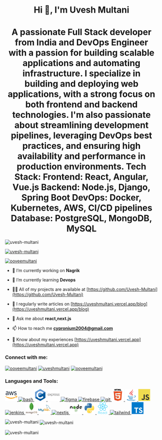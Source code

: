 <h1 align="center">Hi 👋, I'm Uvesh Multani</h1>
<h1 align="center">A passionate Full Stack developer from India and DevOps Engineer with a passion for building scalable applications and automating infrastructure. I specialize in building and deploying web applications, with a strong focus on both frontend and backend technologies. I'm also passionate about streamlining development pipelines, leveraging DevOps best practices, and ensuring high availability and performance in production environments. Tech Stack: Frontend: React, Angular, Vue.js Backend: Node.js, Django, Spring Boot DevOps: Docker, Kubernetes, AWS, CI/CD pipelines Database: PostgreSQL, MongoDB, MySQL</h3>

<p align="left"> <img src="https://komarev.com/ghpvc/?username=uvesh-multani&label=Profile%20views&color=0e75b6&style=flat" alt="uvesh-multani" /> </p>

<p align="left"> <a href="https://github.com/ryo-ma/github-profile-trophy"><img src="https://github-profile-trophy.vercel.app/?username=uvesh-multani" alt="uvesh-multani" /></a> </p>

<p align="left"> <a href="https://twitter.com/ooveemultani" target="blank"><img src="https://img.shields.io/twitter/follow/ooveemultani?logo=twitter&style=for-the-badge" alt="ooveemultani" /></a> </p>

- 🔭 I’m currently working on **Nagrik**

- 🌱 I’m currently learning **Devops**

- 👨‍💻 All of my projects are available at [https://github.com/Uvesh-Multani](https://github.com/Uvesh-Multani)

- 📝 I regularly write articles on [https://uveshmultani.vercel.app/blog](https://uveshmultani.vercel.app/blog)

- 💬 Ask me about **react,next.js**

- 📫 How to reach me **cypronium2004@gmail.com**

- 📄 Know about my experiences [https://uveshmultani.vercel.app](https://uveshmultani.vercel.app)

<h3 align="left">Connect with me:</h3>
<p align="left">
<a href="https://twitter.com/ooveemultani" target="blank"><img align="center" src="https://raw.githubusercontent.com/rahuldkjain/github-profile-readme-generator/master/src/images/icons/Social/twitter.svg" alt="ooveemultani" height="30" width="40" /></a>
<a href="https://linkedin.com/in/uveshmultani" target="blank"><img align="center" src="https://raw.githubusercontent.com/rahuldkjain/github-profile-readme-generator/master/src/images/icons/Social/linked-in-alt.svg" alt="uveshmultani" height="30" width="40" /></a>
<a href="https://instagram.com/ooveemultani" target="blank"><img align="center" src="https://raw.githubusercontent.com/rahuldkjain/github-profile-readme-generator/master/src/images/icons/Social/instagram.svg" alt="ooveemultani" height="30" width="40" /></a>
</p>

<h3 align="left">Languages and Tools:</h3>
<p align="left"> <a href="https://aws.amazon.com" target="_blank" rel="noreferrer"> <img src="https://raw.githubusercontent.com/devicons/devicon/master/icons/amazonwebservices/amazonwebservices-original-wordmark.svg" alt="aws" width="40" height="40"/> </a> <a href="https://www.gnu.org/software/bash/" target="_blank" rel="noreferrer"> <img src="https://www.vectorlogo.zone/logos/gnu_bash/gnu_bash-icon.svg" alt="bash" width="40" height="40"/> </a> <a href="https://www.cprogramming.com/" target="_blank" rel="noreferrer"> <img src="https://raw.githubusercontent.com/devicons/devicon/master/icons/c/c-original.svg" alt="c" width="40" height="40"/> </a> <a href="https://expressjs.com" target="_blank" rel="noreferrer"> <img src="https://raw.githubusercontent.com/devicons/devicon/master/icons/express/express-original-wordmark.svg" alt="express" width="40" height="40"/> </a> <a href="https://www.figma.com/" target="_blank" rel="noreferrer"> <img src="https://www.vectorlogo.zone/logos/figma/figma-icon.svg" alt="figma" width="40" height="40"/> </a> <a href="https://firebase.google.com/" target="_blank" rel="noreferrer"> <img src="https://www.vectorlogo.zone/logos/firebase/firebase-icon.svg" alt="firebase" width="40" height="40"/> </a> <a href="https://git-scm.com/" target="_blank" rel="noreferrer"> <img src="https://www.vectorlogo.zone/logos/git-scm/git-scm-icon.svg" alt="git" width="40" height="40"/> </a> <a href="https://www.w3.org/html/" target="_blank" rel="noreferrer"> <img src="https://raw.githubusercontent.com/devicons/devicon/master/icons/html5/html5-original-wordmark.svg" alt="html5" width="40" height="40"/> </a> <a href="https://www.java.com" target="_blank" rel="noreferrer"> <img src="https://raw.githubusercontent.com/devicons/devicon/master/icons/java/java-original.svg" alt="java" width="40" height="40"/> </a> <a href="https://developer.mozilla.org/en-US/docs/Web/JavaScript" target="_blank" rel="noreferrer"> <img src="https://raw.githubusercontent.com/devicons/devicon/master/icons/javascript/javascript-original.svg" alt="javascript" width="40" height="40"/> </a> <a href="https://www.jenkins.io" target="_blank" rel="noreferrer"> <img src="https://www.vectorlogo.zone/logos/jenkins/jenkins-icon.svg" alt="jenkins" width="40" height="40"/> </a> <a href="https://www.mongodb.com/" target="_blank" rel="noreferrer"> <img src="https://raw.githubusercontent.com/devicons/devicon/master/icons/mongodb/mongodb-original-wordmark.svg" alt="mongodb" width="40" height="40"/> </a> <a href="https://www.mysql.com/" target="_blank" rel="noreferrer"> <img src="https://raw.githubusercontent.com/devicons/devicon/master/icons/mysql/mysql-original-wordmark.svg" alt="mysql" width="40" height="40"/> </a> <a href="https://nextjs.org/" target="_blank" rel="noreferrer"> <img src="https://cdn.worldvectorlogo.com/logos/nextjs-2.svg" alt="nextjs" width="40" height="40"/> </a> <a href="https://nodejs.org" target="_blank" rel="noreferrer"> <img src="https://raw.githubusercontent.com/devicons/devicon/master/icons/nodejs/nodejs-original-wordmark.svg" alt="nodejs" width="40" height="40"/> </a> <a href="https://www.python.org" target="_blank" rel="noreferrer"> <img src="https://raw.githubusercontent.com/devicons/devicon/master/icons/python/python-original.svg" alt="python" width="40" height="40"/> </a> <a href="https://reactjs.org/" target="_blank" rel="noreferrer"> <img src="https://raw.githubusercontent.com/devicons/devicon/master/icons/react/react-original-wordmark.svg" alt="react" width="40" height="40"/> </a> <a href="https://tailwindcss.com/" target="_blank" rel="noreferrer"> <img src="https://www.vectorlogo.zone/logos/tailwindcss/tailwindcss-icon.svg" alt="tailwind" width="40" height="40"/> </a> <a href="https://www.typescriptlang.org/" target="_blank" rel="noreferrer"> <img src="https://raw.githubusercontent.com/devicons/devicon/master/icons/typescript/typescript-original.svg" alt="typescript" width="40" height="40"/> </a> </p>

<p><img align="left" src="https://github-readme-stats.vercel.app/api/top-langs?username=uvesh-multani&show_icons=true&locale=en&layout=compact" alt="uvesh-multani" /></p>

<p>&nbsp;<img align="center" src="https://github-readme-stats.vercel.app/api?username=uvesh-multani&show_icons=true&locale=en" alt="uvesh-multani" /></p>

<p><img align="center" src="https://github-readme-streak-stats.herokuapp.com/?user=uvesh-multani&" alt="uvesh-multani" /></p>
